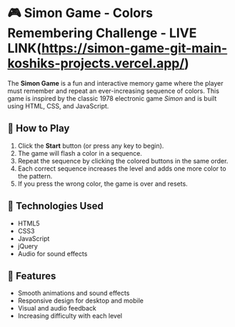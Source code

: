 # 🎮 Simon Game - Colors Remembering Challenge - LIVE LINK(https://simon-game-git-main-koshiks-projects.vercel.app/)

The **Simon Game** is a fun and interactive memory game where the player must remember and repeat an ever-increasing sequence of colors. This game is inspired by the classic 1978 electronic game *Simon* and is built using HTML, CSS, and JavaScript.

## 🧠 How to Play

1. Click the **Start** button (or press any key to begin).
2. The game will flash a color in a sequence.
3. Repeat the sequence by clicking the colored buttons in the same order.
4. Each correct sequence increases the level and adds one more color to the pattern.
5. If you press the wrong color, the game is over and resets.

## 🔧 Technologies Used

- HTML5
- CSS3
- JavaScript
- jQuery 
- Audio for sound effects


## 🚀 Features

- Smooth animations and sound effects
- Responsive design for desktop and mobile
- Visual and audio feedback
- Increasing difficulty with each level




